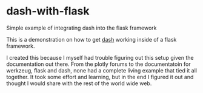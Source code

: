 # dash-with-flask
Simple example of integrating dash into the flask framework

This is a demonstration on how to get [dash](https://plot.ly/products/dash/) working inside of a flask framework. 

I created this because I myself had trouble figuring out this setup given the documentation out there. From the plotly forums to the documentatoin for werkzeug, flask and dash, none had a complete living example that tied it all together. It took some effort and learning, but in the end I figured it out and thought I would share with the rest of the world wide web. 
